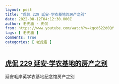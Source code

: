 ```yaml
---
layout: post
title: "虎侃 229 延安·学农基地的房产之别"
date: 2022-08-12T04:12:30.000Z
author: 老虎庙 · 虎侃
from: https://www.youtube.com/watch?v=kqcd622d0QY
tags: [ 老虎庙 ]
comments: True
categories: [ 老虎庙 ]
---
```

<!--1660277550000-->
[虎侃 229 延安·学农基地的房产之别](https://www.youtube.com/watch?v=kqcd622d0QY)
------

<div>
延安毛岸英学农基地纪念馆房产之别
</div>
